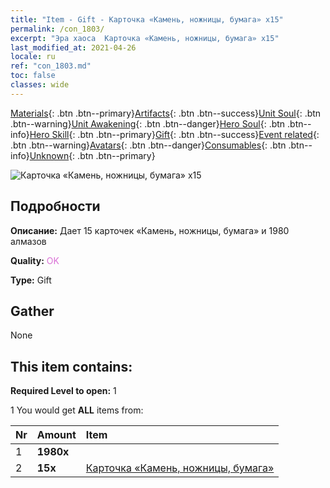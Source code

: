 ```yaml
---
title: "Item - Gift - Карточка «Камень, ножницы, бумага» х15"
permalink: /con_1803/
excerpt: "Эра хаоса  Карточка «Камень, ножницы, бумага» х15"
last_modified_at: 2021-04-26
locale: ru
ref: "con_1803.md"
toc: false
classes: wide
---
```

 [Materials](/ItemsRU/){: .btn .btn--primary}[Artifacts](/ItemsRU/Artifacts/){: .btn .btn--success}[Unit Soul](/ItemsRU/UnitSoul/){: .btn .btn--warning}[Unit Awakening](/ItemsRU/UnitAwakening/){: .btn .btn--danger}[Hero Soul](/ItemsRU/HeroSoul/){: .btn .btn--info}[Hero Skill](/ItemsRU/HeroSkill/){: .btn .btn--primary}[Gift](/ItemsRU/Gift/){: .btn .btn--success}[Event related](/ItemsRU/Events/){: .btn .btn--warning}[Avatars](/ItemsRU/Avatars/){: .btn .btn--danger}[Consumables](/ItemsRU/Consumables/){: .btn .btn--info}[Unknown](/ItemsRU/Unknown/){: .btn .btn--primary}

 ![Карточка «Камень, ножницы, бумага» х15](/images/t/i_907422.png)

## Подробности
 **Описание:** Дает 15 карточек «Камень, ножницы, бумага» и 1980 алмазов

 **Quality:** <span style="color: #DA70D6">OK</span>

 **Type:** Gift

## Gather

  None

## This item contains:

 **Required Level to open:** 1

 1 You would get **ALL** items  from:

  | Nr | Amount |     Item    |
  |:---|:-------|:------------|
  | 1 |  **1980x** | <i class="fas fa-gem"/> |  | 
  | 2 |  **15x** | [Карточка «Камень, ножницы, бумага»](/ItemsRU/con_547/) |  | 
